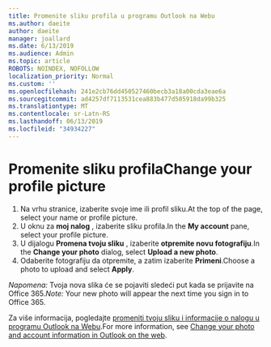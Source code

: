 ```yaml
---
title: Promenite sliku profila u programu Outlook na Webu
ms.author: daeite
author: daeite
manager: joallard
ms.date: 6/13/2019
ms.audience: Admin
ms.topic: article
ROBOTS: NOINDEX, NOFOLLOW
localization_priority: Normal
ms.custom: ''
ms.openlocfilehash: 241e2cb76dd450527460becb3a18a00cda3eae6a
ms.sourcegitcommit: ad4257df7113531cea883b477d505918da99b325
ms.translationtype: MT
ms.contentlocale: sr-Latn-RS
ms.lasthandoff: 06/13/2019
ms.locfileid: "34934227"
---
```

# <a name="change-your-profile-picture"></a><span data-ttu-id="036d6-102">Promenite sliku profila</span><span class="sxs-lookup"><span data-stu-id="036d6-102">Change your profile picture</span></span>

1. <span data-ttu-id="036d6-103">Na vrhu stranice, izaberite svoje ime ili profil sliku.</span><span class="sxs-lookup"><span data-stu-id="036d6-103">At the top of the page, select your name or profile picture.</span></span>
1. <span data-ttu-id="036d6-104">U oknu za **moj nalog** , izaberite sliku profila.</span><span class="sxs-lookup"><span data-stu-id="036d6-104">In the **My account** pane, select your profile picture.</span></span>
1. <span data-ttu-id="036d6-105">U dijalogu **Promena tvoju sliku** , izaberite **otpremite novu fotografiju**.</span><span class="sxs-lookup"><span data-stu-id="036d6-105">In the **Change your photo** dialog, select **Upload a new photo**.</span></span>
1. <span data-ttu-id="036d6-106">Odaberite fotografiju da otpremite, a zatim izaberite **Primeni**.</span><span class="sxs-lookup"><span data-stu-id="036d6-106">Choose a photo to upload and select **Apply**.</span></span>

<span data-ttu-id="036d6-107">*Napomena:* Tvoja nova slika će se pojaviti sledeći put kada se prijavite na Office 365.</span><span class="sxs-lookup"><span data-stu-id="036d6-107">*Note:* Your new photo will appear the next time you sign in to Office 365.</span></span>

<span data-ttu-id="036d6-108">Za više informacija, pogledajte [promeniti tvoju sliku i informacije o nalogu u programu Outlook na Webu](https://support.office.com/article/b2dbb289-851d-4bed-93c3-3e136f5659ec).</span><span class="sxs-lookup"><span data-stu-id="036d6-108">For more information, see [Change your photo and account information in Outlook on the web](https://support.office.com/article/b2dbb289-851d-4bed-93c3-3e136f5659ec).</span></span>